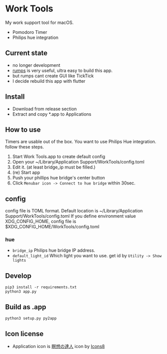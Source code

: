 # Work Tools

My work support tool for macOS.

* Pomodoro Timer
* Philips hue integration

## Current state

* no longer development
* [rumps](https://github.com/jaredks/rumps) is very useful, ultra easy to build this app.
* but rumps cant create GUI like TickTick
* I decide rebuild this app with flutter

## Install

* Download from release section
* Extract and copy *.app to Applications

## How to use

Timers are usable out of the box.
You want to use Philips Hue integration. follow these steps.

1. Start Work Tools.app to create default config
2. Open your ~/Library/Application Support/WorkTools/config.toml
3. Edit it. (at least bridge_ip must be filled.)
4. (re) Start app
5. Push your phillips hue bridge's center button
6. Click `Menubar icon -> Connect to hue bridge` within 30sec.


## config

config file is TOML format. Default location is ~/Library/Application Support/WorkTools/config.toml
If you define environment value XDG_CONFIG_HOME, config file is $XDG_CONFIG_HOME/WorkTools/config.toml

### hue

* `bridge_ip` Philips hue bridge IP address.
* `default_light_id` Which light you want to use. get id by `Utility -> Show lights`

## Develop

```
pip3 install -r requirements.txt
python3 app.py
```

## Build as .app

```
python3 setup.py py2app
```

## Icon license

* Application icon is [瞑想の達人](https://icons8.com/icon/8xS9Iz7hUgkw/%E7%9E%91%E6%83%B3%E3%81%AE%E9%81%94%E4%BA%BA) icon by [Icons8](https://icons8.com)
